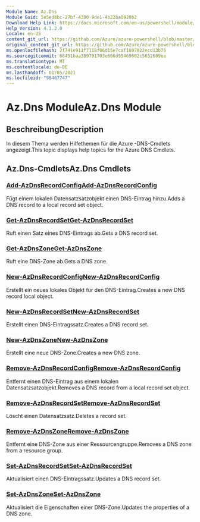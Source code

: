 ```yaml
---
Module Name: Az.Dns
Module Guid: 5e5ed8bc-27bf-4380-9de1-4b22ba0920b2
Download Help Link: https://docs.microsoft.com/en-us/powershell/module/az.dns
Help Version: 4.1.2.0
Locale: en-US
content_git_url: https://github.com/Azure/azure-powershell/blob/master/src/Dns/Dns/help/Az.DNS.md
original_content_git_url: https://github.com/Azure/azure-powershell/blob/master/src/Dns/Dns/help/Az.DNS.md
ms.openlocfilehash: 2f741e911f7118f06d15e7caf1807822ecd13b76
ms.sourcegitcommit: 68451baa389791703e666d95469602c5652609ee
ms.translationtype: MT
ms.contentlocale: de-DE
ms.lasthandoff: 01/05/2021
ms.locfileid: "98467747"
---
```

# <span data-ttu-id="0ddd3-101">Az.Dns Module</span><span class="sxs-lookup"><span data-stu-id="0ddd3-101">Az.Dns Module</span></span>
## <span data-ttu-id="0ddd3-102">Beschreibung</span><span class="sxs-lookup"><span data-stu-id="0ddd3-102">Description</span></span>
<span data-ttu-id="0ddd3-103">In diesem Thema werden Hilfethemen für die Azure -DNS-Cmdlets angezeigt.</span><span class="sxs-lookup"><span data-stu-id="0ddd3-103">This topic displays help topics for the Azure DNS Cmdlets.</span></span>

## <span data-ttu-id="0ddd3-104">Az.Dns-Cmdlets</span><span class="sxs-lookup"><span data-stu-id="0ddd3-104">Az.Dns Cmdlets</span></span>
### [<span data-ttu-id="0ddd3-105">Add-AzDnsRecordConfig</span><span class="sxs-lookup"><span data-stu-id="0ddd3-105">Add-AzDnsRecordConfig</span></span>](Add-AzDnsRecordConfig.md)
<span data-ttu-id="0ddd3-106">Fügt einem lokalen Datensatzsatzobjekt einen DNS-Eintrag hinzu.</span><span class="sxs-lookup"><span data-stu-id="0ddd3-106">Adds a DNS record to a local record set object.</span></span>

### [<span data-ttu-id="0ddd3-107">Get-AzDnsRecordSet</span><span class="sxs-lookup"><span data-stu-id="0ddd3-107">Get-AzDnsRecordSet</span></span>](Get-AzDnsRecordSet.md)
<span data-ttu-id="0ddd3-108">Ruft einen Satz eines DNS-Eintrags ab.</span><span class="sxs-lookup"><span data-stu-id="0ddd3-108">Gets a DNS record set.</span></span>

### [<span data-ttu-id="0ddd3-109">Get-AzDnsZone</span><span class="sxs-lookup"><span data-stu-id="0ddd3-109">Get-AzDnsZone</span></span>](Get-AzDnsZone.md)
<span data-ttu-id="0ddd3-110">Ruft eine DNS-Zone ab.</span><span class="sxs-lookup"><span data-stu-id="0ddd3-110">Gets a DNS zone.</span></span>

### [<span data-ttu-id="0ddd3-111">New-AzDnsRecordConfig</span><span class="sxs-lookup"><span data-stu-id="0ddd3-111">New-AzDnsRecordConfig</span></span>](New-AzDnsRecordConfig.md)
<span data-ttu-id="0ddd3-112">Erstellt ein neues lokales Objekt für den DNS-Eintrag.</span><span class="sxs-lookup"><span data-stu-id="0ddd3-112">Creates a new DNS record local object.</span></span>

### [<span data-ttu-id="0ddd3-113">New-AzDnsRecordSet</span><span class="sxs-lookup"><span data-stu-id="0ddd3-113">New-AzDnsRecordSet</span></span>](New-AzDnsRecordSet.md)
<span data-ttu-id="0ddd3-114">Erstellt einen DNS-Eintragssatz.</span><span class="sxs-lookup"><span data-stu-id="0ddd3-114">Creates a DNS record set.</span></span>

### [<span data-ttu-id="0ddd3-115">New-AzDnsZone</span><span class="sxs-lookup"><span data-stu-id="0ddd3-115">New-AzDnsZone</span></span>](New-AzDnsZone.md)
<span data-ttu-id="0ddd3-116">Erstellt eine neue DNS-Zone.</span><span class="sxs-lookup"><span data-stu-id="0ddd3-116">Creates a new DNS zone.</span></span>

### [<span data-ttu-id="0ddd3-117">Remove-AzDnsRecordConfig</span><span class="sxs-lookup"><span data-stu-id="0ddd3-117">Remove-AzDnsRecordConfig</span></span>](Remove-AzDnsRecordConfig.md)
<span data-ttu-id="0ddd3-118">Entfernt einen DNS-Eintrag aus einem lokalen Datensatzsatzobjekt.</span><span class="sxs-lookup"><span data-stu-id="0ddd3-118">Removes a DNS record from a local record set object.</span></span>

### [<span data-ttu-id="0ddd3-119">Remove-AzDnsRecordSet</span><span class="sxs-lookup"><span data-stu-id="0ddd3-119">Remove-AzDnsRecordSet</span></span>](Remove-AzDnsRecordSet.md)
<span data-ttu-id="0ddd3-120">Löscht einen Datensatzsatz.</span><span class="sxs-lookup"><span data-stu-id="0ddd3-120">Deletes a record set.</span></span>

### [<span data-ttu-id="0ddd3-121">Remove-AzDnsZone</span><span class="sxs-lookup"><span data-stu-id="0ddd3-121">Remove-AzDnsZone</span></span>](Remove-AzDnsZone.md)
<span data-ttu-id="0ddd3-122">Entfernt eine DNS-Zone aus einer Ressourcengruppe.</span><span class="sxs-lookup"><span data-stu-id="0ddd3-122">Removes a DNS zone from a resource group.</span></span>

### [<span data-ttu-id="0ddd3-123">Set-AzDnsRecordSet</span><span class="sxs-lookup"><span data-stu-id="0ddd3-123">Set-AzDnsRecordSet</span></span>](Set-AzDnsRecordSet.md)
<span data-ttu-id="0ddd3-124">Aktualisiert einen DNS-Eintragssatz.</span><span class="sxs-lookup"><span data-stu-id="0ddd3-124">Updates a DNS record set.</span></span>

### [<span data-ttu-id="0ddd3-125">Set-AzDnsZone</span><span class="sxs-lookup"><span data-stu-id="0ddd3-125">Set-AzDnsZone</span></span>](Set-AzDnsZone.md)
<span data-ttu-id="0ddd3-126">Aktualisiert die Eigenschaften einer DNS-Zone.</span><span class="sxs-lookup"><span data-stu-id="0ddd3-126">Updates the properties of a DNS zone.</span></span>

